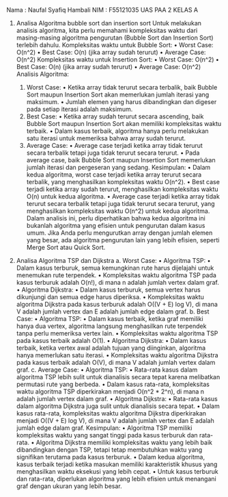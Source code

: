 Nama : Naufal Syafiq Hambali
NIM  : F55121035
UAS PAA 2 KELAS A

1. Analisa Algoritma bubble sort dan insertion sort
    Untuk melakukan analisis algoritma, kita perlu memahami kompleksitas waktu dari masing-masing algoritma pengurutan (Bubble Sort dan Insertion Sort) terlebih dahulu.
    Kompleksitas waktu untuk Bubble Sort:
    •	Worst Case: O(n^2)
    •	Best Case: O(n) (jika array sudah terurut)
    •	Average Case: O(n^2)
    Kompleksitas waktu untuk Insertion Sort:
    •	Worst Case: O(n^2)
    •	Best Case: O(n) (jika array sudah terurut)
    •	Average Case: O(n^2)
    Analisis Algoritma:
    1.	Worst Case:
    •	Ketika array tidak terurut secara terbalik, baik Bubble Sort maupun Insertion Sort akan memerlukan jumlah iterasi yang maksimum.
    •	Jumlah elemen yang harus dibandingkan dan digeser pada setiap iterasi adalah maksimum.
    2.	Best Case:
    •	Ketika array sudah terurut secara ascending, baik Bubble Sort maupun Insertion Sort akan memiliki kompleksitas waktu terbaik.
    •	Dalam kasus terbaik, algoritma hanya perlu melakukan satu iterasi untuk memeriksa bahwa array sudah terurut.
    3.	Average Case:
    •	Average case terjadi ketika array tidak terurut secara terbalik tetapi juga tidak terurut secara terurut.
    •	Pada average case, baik Bubble Sort maupun Insertion Sort memerlukan jumlah iterasi dan pergeseran yang sedang.
    Kesimpulan:
    •	Dalam kedua algoritma, worst case terjadi ketika array terurut secara terbalik, yang menghasilkan kompleksitas waktu O(n^2).
    •	Best case terjadi ketika array sudah terurut, menghasilkan kompleksitas waktu O(n) untuk kedua algoritma.
    •	Average case terjadi ketika array tidak terurut secara terbalik tetapi juga tidak terurut secara terurut, yang menghasilkan kompleksitas waktu O(n^2) untuk kedua algoritma.
    Dalam analisis ini, perlu diperhatikan bahwa kedua algoritma ini bukanlah algoritma yang efisien untuk pengurutan dalam kasus umum. Jika Anda perlu mengurutkan array dengan jumlah elemen yang besar, ada algoritma pengurutan lain yang lebih efisien, seperti Merge Sort atau Quick Sort.

2. Analisa Algoritma TSP dan Dijkstra
   a. Worst Case:
    •	Algoritma TSP:
    •	Dalam kasus terburuk, semua kemungkinan rute harus dijelajahi untuk menemukan rute terpendek.
    •	Kompleksitas waktu algoritma TSP pada kasus terburuk adalah O(n!), di mana n adalah jumlah vertex dalam graf.
    •	Algoritma Dijkstra:
    •	Dalam kasus terburuk, semua vertex harus dikunjungi dan semua edge harus diperiksa.
    •	Kompleksitas waktu algoritma Dijkstra pada kasus terburuk adalah O((V + E) log V), di mana V adalah jumlah vertex dan E adalah jumlah edge dalam graf.
   b. Best Case:
    •	Algoritma TSP:
    •	Dalam kasus terbaik, ketika graf memiliki hanya dua vertex, algoritma langsung menghasilkan rute terpendek tanpa perlu memeriksa vertex lain.
    •	Kompleksitas waktu algoritma TSP pada kasus terbaik adalah O(1).
    •	Algoritma Dijkstra:
    •	Dalam kasus terbaik, ketika vertex awal adalah tujuan yang diinginkan, algoritma hanya memerlukan satu iterasi.
    •	Kompleksitas waktu algoritma Dijkstra pada kasus terbaik adalah O(V), di mana V adalah jumlah vertex dalam graf.
   c. Average Case:
    •	Algoritma TSP:
    •	Rata-rata kasus dalam algoritma TSP lebih sulit untuk dianalisis secara tepat karena melibatkan permutasi rute yang berbeda.
    •	Dalam kasus rata-rata, kompleksitas waktu algoritma TSP diperkirakan menjadi O(n^2 * 2^n), di mana n adalah jumlah vertex dalam graf.
    •	Algoritma Dijkstra:
    •	Rata-rata kasus dalam algoritma Dijkstra juga sulit untuk dianalisis secara tepat.
    •	Dalam kasus rata-rata, kompleksitas waktu algoritma Dijkstra diperkirakan menjadi O((V + E) log V), di mana V adalah jumlah vertex dan E adalah jumlah edge dalam graf.
   Kesimpulan:
    •	Algoritma TSP memiliki kompleksitas waktu yang sangat tinggi pada kasus terburuk dan rata-rata.
    •	Algoritma Dijkstra memiliki kompleksitas waktu yang lebih baik dibandingkan dengan TSP, tetapi tetap membutuhkan waktu yang signifikan terutama pada kasus terburuk.
    •	Dalam kedua algoritma, kasus terbaik terjadi ketika masukan memiliki karakteristik khusus yang menghasilkan waktu eksekusi yang lebih cepat.
    •	Untuk kasus terburuk dan rata-rata, diperlukan algoritma yang lebih efisien untuk menangani graf dengan ukuran yang lebih besar.

   
